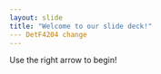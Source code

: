 ```yaml
---
layout: slide
title: "Welcome to our slide deck!"
--- DetF4204 change
---
```


Use the right arrow to begin!
